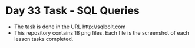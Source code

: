 <h1>Day 33 Task - SQL Queries</h1>
<ul>
  <li>
    The task is done in the URL http://sqlbolt.com
  </li>
  <li>This repository contains 18 png files. Each file is the screenshot of each lesson tasks completed.</li>
</ul>
